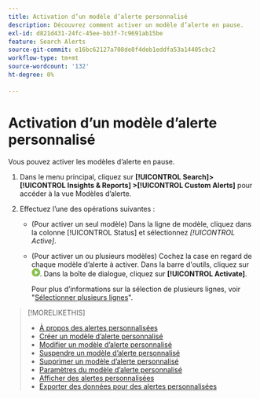 ```yaml
---
title: Activation d’un modèle d’alerte personnalisé
description: Découvrez comment activer un modèle d’alerte en pause.
exl-id: d821d431-24fc-45ee-bb3f-7c9691ab15be
feature: Search Alerts
source-git-commit: e16bc62127a708de8f4deb1eddfa53a14405cbc2
workflow-type: tm+mt
source-wordcount: '132'
ht-degree: 0%

---
```


# Activation d’un modèle d’alerte personnalisé

Vous pouvez activer les modèles d’alerte en pause.

1. Dans le menu principal, cliquez sur **[!UICONTROL Search]> [!UICONTROL Insights & Reports] >[!UICONTROL Custom Alerts]** pour accéder à la vue Modèles d’alerte.

1. Effectuez l’une des opérations suivantes :

   * (Pour activer un seul modèle) Dans la ligne de modèle, cliquez dans la colonne [!UICONTROL Status] et sélectionnez *[!UICONTROL Active]*.

   * (Pour activer un ou plusieurs modèles) Cochez la case en regard de chaque modèle d’alerte à activer. Dans la barre d&#39;outils, cliquez sur ![Activer](/help/search-social-commerce/assets/activate.png "Activer"). Dans la boîte de dialogue, cliquez sur **[!UICONTROL Activate]**.

     Pour plus d’informations sur la sélection de plusieurs lignes, voir &quot;[Sélectionner plusieurs lignes](/help/search-social-commerce/common-tasks/navigation-editing-selection/multiple-rows-select.md)&quot;.

>[!MORELIKETHIS]
>
>* [À propos des alertes personnalisées](alert-about.md)
>* [Créer un modèle d’alerte personnalisé](alert-template-create.md)
>* [Modifier un modèle d’alerte personnalisé](alert-template-edit.md)
>* [Suspendre un modèle d’alerte personnalisé](alert-template-pause.md)
>* [ Supprimer un modèle d’alerte personnalisé](alert-template-delete.md)
>* [ Paramètres du modèle d’alerte personnalisé](alert-template-settings.md)
>* [ Afficher des alertes personnalisées](alert-view.md)
>* [Exporter des données pour des alertes personnalisées](alert-export-data.md)
